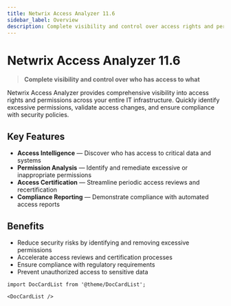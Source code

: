 ```yaml
---
title: Netwrix Access Analyzer 11.6
sidebar_label: Overview
description: Complete visibility and control over access rights and permissions across your entire IT infrastructure with comprehensive access analysis capabilities.
---
```


# Netwrix Access Analyzer 11.6

> **Complete visibility and control over who has access to what**

Netwrix Access Analyzer provides comprehensive visibility into access rights and permissions across your entire IT infrastructure. Quickly identify excessive permissions, validate access changes, and ensure compliance with security policies.

## Key Features

- **Access Intelligence** — Discover who has access to critical data and systems
- **Permission Analysis** — Identify and remediate excessive or inappropriate permissions
- **Access Certification** — Streamline periodic access reviews and recertification
- **Compliance Reporting** — Demonstrate compliance with automated access reports

## Benefits

- Reduce security risks by identifying and removing excessive permissions
- Accelerate access reviews and certification processes
- Ensure compliance with regulatory requirements
- Prevent unauthorized access to sensitive data

```mdx-code-block
import DocCardList from '@theme/DocCardList';

<DocCardList />
```
